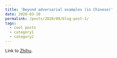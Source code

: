 ```yaml
---
title: 'Beyond adversarial examples (in Chinese)'
date: 2020-03-10
permalink: /posts/2020/09/blog-post-1/
tags:
  - cool posts
  - category1
  - category2
---
```


Link to [Zhihu](https://zhuanlan.zhihu.com/p/58397306).
